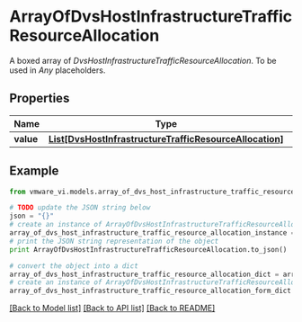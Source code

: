 # ArrayOfDvsHostInfrastructureTrafficResourceAllocation

A boxed array of *DvsHostInfrastructureTrafficResourceAllocation*. To be used in *Any* placeholders. 

## Properties
Name | Type | Description | Notes
------------ | ------------- | ------------- | -------------
**value** | [**List[DvsHostInfrastructureTrafficResourceAllocation]**](DvsHostInfrastructureTrafficResourceAllocation.md) |  | 

## Example

```python
from vmware_vi.models.array_of_dvs_host_infrastructure_traffic_resource_allocation import ArrayOfDvsHostInfrastructureTrafficResourceAllocation

# TODO update the JSON string below
json = "{}"
# create an instance of ArrayOfDvsHostInfrastructureTrafficResourceAllocation from a JSON string
array_of_dvs_host_infrastructure_traffic_resource_allocation_instance = ArrayOfDvsHostInfrastructureTrafficResourceAllocation.from_json(json)
# print the JSON string representation of the object
print ArrayOfDvsHostInfrastructureTrafficResourceAllocation.to_json()

# convert the object into a dict
array_of_dvs_host_infrastructure_traffic_resource_allocation_dict = array_of_dvs_host_infrastructure_traffic_resource_allocation_instance.to_dict()
# create an instance of ArrayOfDvsHostInfrastructureTrafficResourceAllocation from a dict
array_of_dvs_host_infrastructure_traffic_resource_allocation_form_dict = array_of_dvs_host_infrastructure_traffic_resource_allocation.from_dict(array_of_dvs_host_infrastructure_traffic_resource_allocation_dict)
```
[[Back to Model list]](../README.md#documentation-for-models) [[Back to API list]](../README.md#documentation-for-api-endpoints) [[Back to README]](../README.md)


